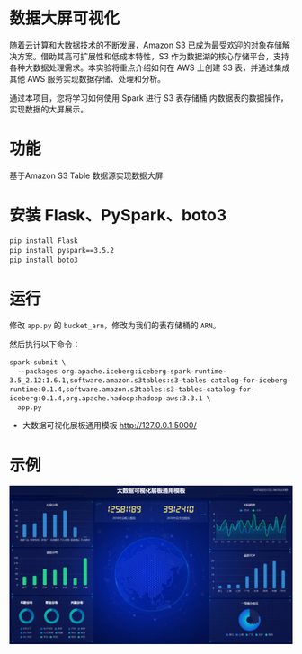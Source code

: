 # 数据大屏可视化

随着云计算和大数据技术的不断发展，Amazon S3 已成为最受欢迎的对象存储解决方案。借助其高可扩展性和低成本特性，S3 作为数据湖的核心存储平台，支持各种大数据处理需求。本实验将重点介绍如何在 AWS 上创建 S3 表，并通过集成其他 AWS 服务实现数据存储、处理和分析。

通过本项目，您将学习如何使用 Spark 进行 S3 表存储桶 内数据表的数据操作，实现数据的大屏展示。

# 功能

基于Amazon S3 Table 数据源实现数据大屏

# 安装 Flask、PySpark、boto3

```bash
pip install Flask
pip install pyspark==3.5.2
pip install boto3
```

# 运行

修改 `app.py` 的 `bucket_arn`，修改为我们的表存储桶的 `ARN`。

然后执行以下命令：

```
spark-submit \
  --packages org.apache.iceberg:iceberg-spark-runtime-3.5_2.12:1.6.1,software.amazon.s3tables:s3-tables-catalog-for-iceberg-runtime:0.1.4,software.amazon.s3tables:s3-tables-catalog-for-iceberg:0.1.4,org.apache.hadoop:hadoop-aws:3.3.1 \
  app.py
```

* 大数据可视化展板通用模板 http://127.0.0.1:5000/        

# 示例

![alt text](image.png)

